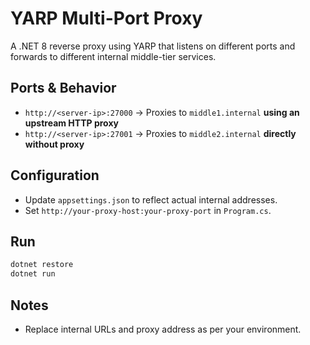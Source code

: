 # YARP Multi-Port Proxy

A .NET 8 reverse proxy using YARP that listens on different ports and forwards to different internal middle-tier services.

## Ports & Behavior

- `http://<server-ip>:27000` → Proxies to `middle1.internal` **using an upstream HTTP proxy**
- `http://<server-ip>:27001` → Proxies to `middle2.internal` **directly without proxy**

## Configuration

- Update `appsettings.json` to reflect actual internal addresses.
- Set `http://your-proxy-host:your-proxy-port` in `Program.cs`.

## Run

```bash
dotnet restore
dotnet run
```

## Notes

- Replace internal URLs and proxy address as per your environment.
